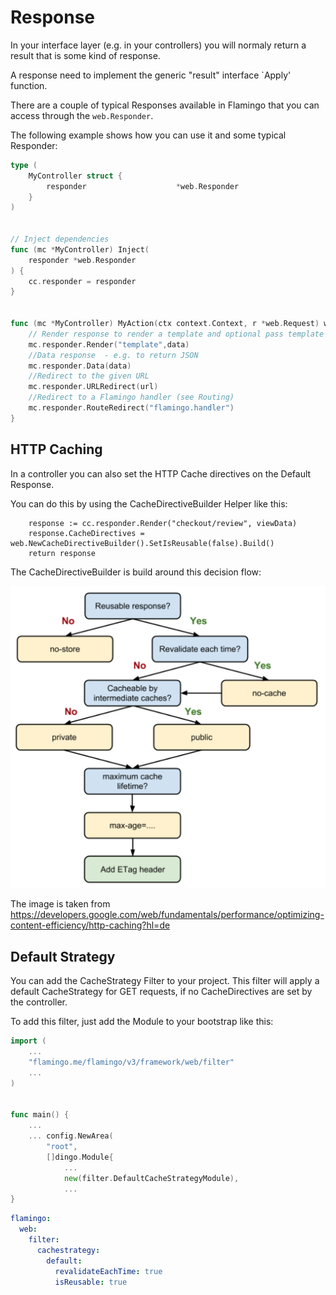 # Response

In your interface layer (e.g. in your controllers) you will normaly return a result that is some kind of response.

A response need to implement the generic "result" interface `Apply' function.

There are a couple of typical Responses available in Flamingo that you can access through the `web.Responder`.

The following example shows how you can use it and some typical Responder: 


```go
type (
	MyController struct {
        responder                    *web.Responder
    }
)


// Inject dependencies
func (mc *MyController) Inject(
	responder *web.Responder
) {
	cc.responder = responder
}


func (mc *MyController) MyAction(ctx context.Context, r *web.Request) web.Result {
	// Render response to render a template and optional pass template data. It is using the reigstered template enginge.
	mc.responder.Render("template",data)
	//Data response  - e.g. to return JSON
	mc.responder.Data(data)
	//Redirect to the given URL
	mc.responder.URLRedirect(url)
	//Redirect to a Flamingo handler (see Routing)
	mc.responder.RouteRedirect("flamingo.handler")
}

```

## HTTP Caching
In a controller you can also set the HTTP Cache directives on the Default Response.

You can do this by using the CacheDirectiveBuilder Helper like this:

```
	response := cc.responder.Render("checkout/review", viewData)
	response.CacheDirectives = web.NewCacheDirectiveBuilder().SetIsReusable(false).Build()
	return response
```

The CacheDirectiveBuilder is build around this decision flow:

![HTTPCaching](HTTPCaching.png)

The image is taken from https://developers.google.com/web/fundamentals/performance/optimizing-content-efficiency/http-caching?hl=de

## Default Strategy

You can add the CacheStrategy Filter to your project.
This filter will apply a default CacheStrategy for GET requests, if no CacheDirectives are set by the controller.

To add this filter, just add the Module to your bootstrap like this:

```go 
import (
	...
	"flamingo.me/flamingo/v3/framework/web/filter"
	...
)


func main() {
    ...
	... config.NewArea(
		"root",
		[]dingo.Module{
			...
            new(filter.DefaultCacheStrategyModule),
            ...
}
```


```yaml
flamingo:
  web:
    filter:
      cachestrategy:
        default:
          revalidateEachTime: true
          isReusable: true
```